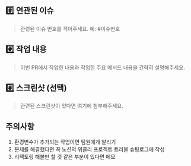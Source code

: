 ## #️⃣ 연관된 이슈

> 관련된 이슈 번호를 적어주세요. 예: #이슈번호

## #️⃣ 작업 내용

> 이번 PR에서 작업한 내용과 작업한 주요 메서드 내용을 간략히 설명해주세요.

## #️⃣ 스크린샷 (선택)

> 관련된 스크린샷이 있다면 여기에 첨부해주세요.


## 주의사항
1. 환경변수가 추가되는 작업이면 팀원에게 알리기
2. 문제를 해결했다면 꼭 노션의 위클리 프로젝트 트러블 슈팅로그에 작성
3. 리팩토링 해볼만 할 것 같은 부분이 있다면 메모
